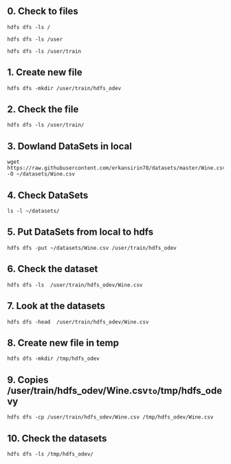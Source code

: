 ## 0. Check to files
```
hdfs dfs -ls /
```
```
hdfs dfs -ls /user
```
```
hdfs dfs -ls /user/train
```

## 1. Create new file

```
hdfs dfs -mkdir /user/train/hdfs_odev
```

## 2. Check the file
```
hdfs dfs -ls /user/train/
```

## 3. Dowland DataSets in local
```
wget https://raw.githubusercontent.com/erkansirin78/datasets/master/Wine.csv -O ~/datasets/Wine.csv
```

## 4. Check DataSets
```
ls -l ~/datasets/
```

## 5. Put DataSets from local to hdfs

```
hdfs dfs -put ~/datasets/Wine.csv /user/train/hdfs_odev
```

## 6. Check the dataset

```
hdfs dfs -ls  /user/train/hdfs_odev/Wine.csv
```

## 7. Look at the datasets

```
hdfs dfs -head  /user/train/hdfs_odev/Wine.csv
```

## 8. Create new file in temp
```
hdfs dfs -mkdir /tmp/hdfs_odev
```

## 9. Copies /user/train/hdfs_odev/Wine.csv` to `/tmp/hdfs_odevy
```
hdfs dfs -cp /user/train/hdfs_odev/Wine.csv /tmp/hdfs_odev/Wine.csv
```


## 10. Check the datasets
```
hdfs dfs -ls /tmp/hdfs_odev/
```




